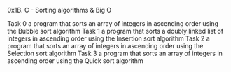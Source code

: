 0x1B. C - Sorting algorithms & Big O

Task 0  a program that sorts an array of integers in ascending order using the Bubble sort algorithm
Task 1  a program that sorts a doubly linked list of integers in ascending order using the Insertion sort algorithm
Task 2  a program that sorts an array of integers in ascending order using the Selection sort algorithm
Task 3  a program that sorts an array of integers in ascending order using the Quick sort algorithm
